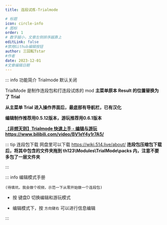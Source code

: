 ```yaml
---
title: 连段试炼-Trialmode

# 标题
icon: circle-info
# 图标
order: 1
# 数字越小，文章左侧排序越靠上
editLink: false
#禁用Github编辑按钮
author: 三回転Tstar
#作者
date: 2023-12-01
#文章编辑日期
---
```



::: info 功能简介
Trialmode 默认关闭

TrialMode 是制作连段包和打连段试炼的 mod 
**主菜单原本 Result 的位置替换为了 Trial**

**从主菜单 Trial 进入操作界面后，最底部有导航栏，已有汉化**


**编辑制作推荐用0.5.12版本，游玩推荐用0.6.1版本**

[【**非想天则】Trialmode 快速上手 - 编辑与游玩**](https://www.bilibili.com/video/BV1eY4y1r7A5/) 
**https://www.bilibili.com/video/BV1eY4y1r7A5/**

::: tip 连段包下载
网盘里可以下载 https://wiki.514.live/about/
**连段包压缩包下载后，将其中包含的文件夹拖到 th123\Modules\TrialMode\packs 内，注意不要多包了一层文件夹**


:::


::: info 编辑模式手册

`(待填坑，我会做个视频，示范一下从零开始做一个连段包)`

- 按 键盘D 切换编辑和游玩模式

- 编辑模式下，按 `方向键右` 可以进行信息编辑

:::

